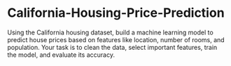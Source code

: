# California-Housing-Price-Prediction
Using the California housing dataset, build a machine learning model to predict house prices based on features like location, number of rooms, and population. Your task is to clean the data, select important features, train the model, and evaluate its accuracy.

